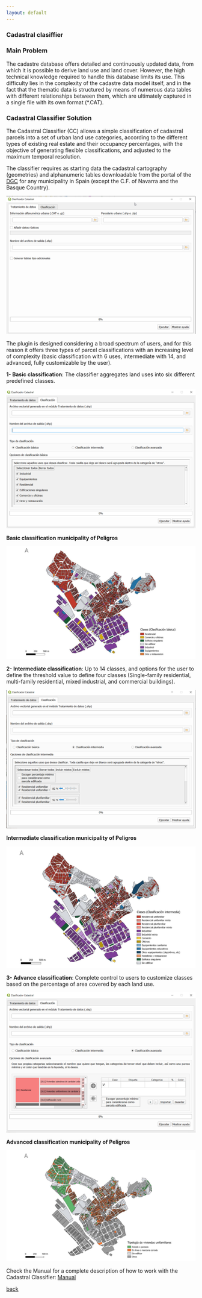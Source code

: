 ```yaml
---
layout: default
---
```


### Cadastral clasiffier

### Main Problem

The cadastre database offers detailed and continuously updated data, from which it is possible to derive land use and land cover. However, the high technical knowledge required to handle this database limits its use. This difficulty lies in the complexity of the cadastre data model itself, and in the fact that the thematic data is structured by means of numerous data tables with different relationships between them, which are ultimately captured in a single file with its own format (*.CAT).  

### Cadastral Classifier Solution 

The Cadastral Classifier (CC) allows a simple classification of cadastral parcels into a set of urban land use categories, according to the different types of existing real estate and their occupancy percentages, with the objective of generating flexible classifications, and adjusted to the maximum temporal resolution.     

The classifier requires as starting data the cadastral cartography (geometries) and alphanumeric tables downloadable from the portal of the [DGC](http://www.sedecatastro.gob.es/) for any municipality in Spain (except the C.F. of Navarra and the Basque Country).  

[![datos](datos.png)](./datos_fig.html "Redirect to homepage")

The plugin is designed considering a broad spectrum of users, and for this reason it offers three types of parcel classifications with an increasing level of complexity (basic classification with 6 uses, intermediate with 14, and advanced, fully customizable by the user).  

**1- Basic classification**: The classifier aggregates land uses into six different predefined classes.
  
[![datos basica](datos_basica.png)](./datos_basica_fig.html "Redirect to homepage") 

**Basic classification municipality of Peligros**

[![basica](cl_b.PNG)](./basic.html "Redirect to homepage")

**2- Intermediate classification**: Up to 14 classes, and options for the user to define the threshold value to define four classes (Single-family residential, multi-family residential, mixed industrial, and commercial buildings).

[![datos intermedio](datos_intermedia.png)](./datos_intermedio_fig.html "Redirect to homepage")


**Intermediate classification municipality of Peligros**


[![Intemedia](cl_in.PNG)](./intermediate.html "Redirect to homepage")


**3- Advance classification**: Complete control to users to customize classes based on the percentage of area covered by each land use.

[![datos avanzada](datos_avanzada.png)](./datos_avanzados_fig.html "Redirect to homepage")

**Advanced classification municipality of Peligros**

[![avanzada](cl_ad.png)](./advance.html "Redirect to homepage")

Check the Manual for a complete description of how to work with the Cadastral Classifier: [Manual](https://github.com/TransUrban-UAH/Cadastral_Classifier/blob/main/manual_de_usuario.pdf)

[back](./)